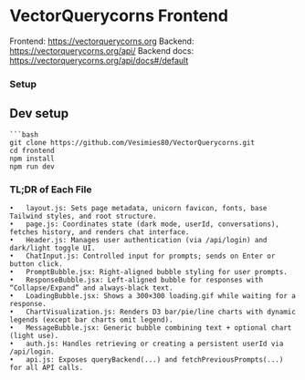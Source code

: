 # VectorQuerycorns Frontend

Frontend: https://vectorquerycorns.org
Backend: https://vectorquerycorns.org/api/
Backend docs: https://vectorquerycorns.org/api/docs#/default

### Setup 

## Dev setup
    ```bash
    git clone https://github.com/Vesimies80/VectorQuerycorns.git
    cd frontend
    npm install
    npm run dev
    
### TL;DR of Each File
	•	layout.js: Sets page metadata, unicorn favicon, fonts, base Tailwind styles, and root structure.
	•	page.js: Coordinates state (dark mode, userId, conversations), fetches history, and renders chat interface.
	•	Header.js: Manages user authentication (via /api/login) and dark/light toggle UI.
	•	ChatInput.js: Controlled input for prompts; sends on Enter or button click.
	•	PromptBubble.jsx: Right‐aligned bubble styling for user prompts.
	•	ResponseBubble.jsx: Left‐aligned bubble for responses with “Collapse/Expand” and always‐black text.
	•	LoadingBubble.jsx: Shows a 300×300 loading.gif while waiting for a response.
	•	ChartVisualization.js: Renders D3 bar/pie/line charts with dynamic legends (except bar charts omit legend).
	•	MessageBubble.jsx: Generic bubble combining text + optional chart (light use).
	•	auth.js: Handles retrieving or creating a persistent userId via /api/login.
	•	api.js: Exposes queryBackend(...) and fetchPreviousPrompts(...) for all API calls.